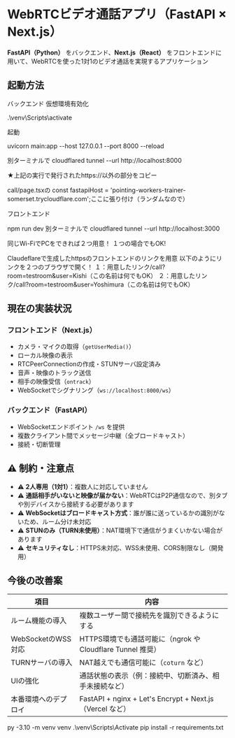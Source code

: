 # WebRTCビデオ通話アプリ（FastAPI × Next.js）

**FastAPI（Python）** をバックエンド、**Next.js（React）** をフロントエンドに用いて、WebRTCを使った1対1のビデオ通話を実現するアプリケーション

## 起動方法

バックエンド
仮想環境有効化

.\venv\Scripts\activate

起動

uvicorn main:app --host 127.0.0.1 --port 8000 --reload

別ターミナルで
cloudflared tunnel --url http://localhost:8000

★上記の実行で発行されたhttps://以外の部分をコピー

call/page.tsxの   const fastapiHost = 'pointing-workers-trainer-somerset.trycloudflare.com';ここに張り付け（ランダムなので）


フロントエンド

npm run dev
別ターミナルで
cloudflared tunnel --url http://localhost:3000


同じWi-FiでPCをできれば２つ用意！
１つの場合でもOK!

Claudeflareで生成したhttpsのフロントエンドのリンクを用意
以下のようにリンクを２つのブラウザで開く！
１：用意したリンク/call?room=testroom&user=Kishi（この名前は何でもOK）
２：用意したリンク/call?room=testroom&user=Yoshimura（この名前は何でもOK）

## 現在の実装状況

### フロントエンド（Next.js）

- カメラ・マイクの取得（`getUserMedia()`）
- ローカル映像の表示
- RTCPeerConnectionの作成・STUNサーバ設定済み
- 音声・映像のトラック送信
- 相手の映像受信（`ontrack`）
- WebSocketでシグナリング（`ws://localhost:8000/ws`）

### バックエンド（FastAPI）

- WebSocketエンドポイント `/ws` を提供
- 複数クライアント間でメッセージ中継（全ブロードキャスト）
- 接続・切断管理

## ⚠ 制約・注意点

- ⚠ **2人専用（1対1）**：複数人に対応していません
- ⚠ **通話相手がいないと映像が届かない**：WebRTCはP2P通信なので、別タブや別デバイスから接続する必要があります
- ⚠ **WebSocketはブロードキャスト方式**：誰が誰に送っているかの識別がないため、ルーム分け未対応
- ⚠ **STUNのみ（TURN未使用）**：NAT環境下で通信がうまくいかない場合があります
- ⚠ **セキュリティなし**：HTTPS未対応、WSS未使用、CORS制限なし（開発用）

## 今後の改善案

| 項目 | 内容 |
|------|------|
| ルーム機能の導入 | 複数ユーザー間で接続先を識別できるようにする |
| WebSocketのWSS対応 | HTTPS環境でも通話可能に（ngrok や Cloudflare Tunnel 推奨） |
| TURNサーバの導入 | NAT越えでも通信可能に（`coturn` など） |
| UIの強化 | 通話状態の表示（例：接続中、切断済み、相手未接続など） |
| 本番環境へのデプロイ | FastAPI + nginx + Let's Encrypt + Next.js（Vercel など）


py -3.10 -m venv venv
.\venv\Scripts\Activate
pip install -r requirements.txt